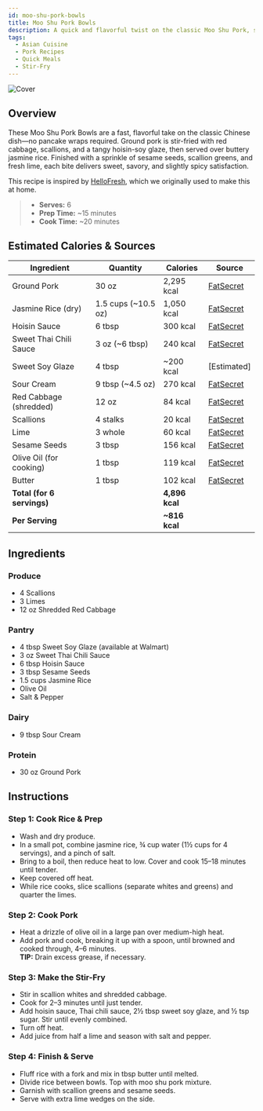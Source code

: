 ```yaml
---
id: moo-shu-pork-bowls
title: Moo Shu Pork Bowls
description: A quick and flavorful twist on the classic Moo Shu Pork, served in bowls with jasmine rice, red cabbage, and a tangy hoisin-soy glaze.
tags:
  - Asian Cuisine
  - Pork Recipes
  - Quick Meals
  - Stir-Fry
---
```


![Cover](/img/asian/moo_shu_pork_bowls/cover.png)

## Overview

These Moo Shu Pork Bowls are a fast, flavorful take on the classic Chinese dish—no pancake wraps required. Ground pork is stir-fried with red cabbage, scallions, and a tangy hoisin-soy glaze, then served over buttery jasmine rice. Finished with a sprinkle of sesame seeds, scallion greens, and fresh lime, each bite delivers sweet, savory, and slightly spicy satisfaction.

This recipe is inspired by [HelloFresh], which we originally used to make this at home.

> - **Serves:** 6
> - **Prep Time:** ~15 minutes
> - **Cook Time:** ~20 minutes

## Estimated Calories & Sources

| **Ingredient**             | **Quantity**        | **Calories**   | **Source**                                                                                          |
| -------------------------- | ------------------- | -------------- | --------------------------------------------------------------------------------------------------- |
| Ground Pork                | 30 oz               | 2,295 kcal     | [FatSecret](https://www.fatsecret.com/calories-nutrition/usda/ground-pork-cooked)                   |
| Jasmine Rice (dry)         | 1.5 cups (~10.5 oz) | 1,050 kcal     | [FatSecret](https://www.fatsecret.com/calories-nutrition/generic/white-rice-cooked?portionid=34344) |
| Hoisin Sauce               | 6 tbsp              | 300 kcal       | [FatSecret](https://www.fatsecret.com/calories-nutrition/lee-kum-kee/hoisin-sauce)                  |
| Sweet Thai Chili Sauce     | 3 oz (~6 tbsp)      | 240 kcal       | [FatSecret](https://www.fatsecret.com/calories-nutrition/thai-kitchen/sweet-red-chili-sauce)        |
| Sweet Soy Glaze            | 4 tbsp              | ~200 kcal      | [Estimated]                                                                                         |
| Sour Cream                 | 9 tbsp (~4.5 oz)    | 270 kcal       | [FatSecret](https://www.fatsecret.com/calories-nutrition/usda/sour-cream)                           |
| Red Cabbage (shredded)     | 12 oz               | 84 kcal        | [FatSecret](https://www.fatsecret.com/calories-nutrition/generic/cabbage-red-raw)                   |
| Scallions                  | 4 stalks            | 20 kcal        | [FatSecret](https://www.fatsecret.com/calories-nutrition/generic/scallions)                         |
| Lime                       | 3 whole             | 60 kcal        | [FatSecret](https://www.fatsecret.com/calories-nutrition/usda/limes)                                |
| Sesame Seeds               | 3 tbsp              | 156 kcal       | [FatSecret](https://www.fatsecret.com/calories-nutrition/usda/sesame-seeds)                         |
| Olive Oil (for cooking)    | 1 tbsp              | 119 kcal       | [FatSecret](https://www.fatsecret.com/calories-nutrition/usda/olive-oil)                            |
| Butter                     | 1 tbsp              | 102 kcal       | [FatSecret](https://www.fatsecret.com/calories-nutrition/usda/butter-unsalted)                      |
| **Total (for 6 servings)** |                     | **4,896 kcal** |                                                                                                     |
| **Per Serving**            |                     | **~816 kcal**  |                                                                                                     |

## Ingredients

### Produce

- 4 Scallions
- 3 Limes
- 12 oz Shredded Red Cabbage

### Pantry

- 4 tbsp Sweet Soy Glaze (available at Walmart)
- 3 oz Sweet Thai Chili Sauce
- 6 tbsp Hoisin Sauce
- 3 tbsp Sesame Seeds
- 1.5 cups Jasmine Rice
- Olive Oil
- Salt & Pepper

### Dairy

- 9 tbsp Sour Cream

### Protein

- 30 oz Ground Pork

## Instructions

### Step 1: Cook Rice & Prep

- Wash and dry produce.
- In a small pot, combine jasmine rice, ¾ cup water (1½ cups for 4 servings), and a pinch of salt.
- Bring to a boil, then reduce heat to low. Cover and cook 15–18 minutes until tender.
- Keep covered off heat.
- While rice cooks, slice scallions (separate whites and greens) and quarter the limes.

### Step 2: Cook Pork

- Heat a drizzle of olive oil in a large pan over medium-high heat.
- Add pork and cook, breaking it up with a spoon, until browned and cooked through, 4–6 minutes.  
  **TIP:** Drain excess grease, if necessary.

### Step 3: Make the Stir-Fry

- Stir in scallion whites and shredded cabbage.
- Cook for 2–3 minutes until just tender.
- Add hoisin sauce, Thai chili sauce, 2½ tbsp sweet soy glaze, and ½ tsp sugar. Stir until evenly combined.
- Turn off heat.
- Add juice from half a lime and season with salt and pepper.

### Step 4: Finish & Serve

- Fluff rice with a fork and mix in tbsp butter until melted.
- Divide rice between bowls. Top with moo shu pork mixture.
- Garnish with scallion greens and sesame seeds.
- Serve with extra lime wedges on the side.

<!-- Links -->

[HelloFresh]: https://www.hellofresh.com/recipes/moo-shu-pork-bowls-61cb2d5696416a73f4200714

